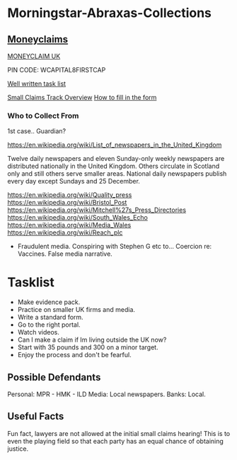 # Morningstar-Abraxas-Collections

## [Moneyclaims](https://www.moneyclaim.gov.uk/web/mcol/welcome)

[MONEYCLAIM UK](https://www1.moneyclaims.service.gov.uk/eligibility)

PIN CODE: WCAPITAL8FIRSTCAP

[Well written task list](https://www1.moneyclaims.service.gov.uk/claim/task-list)

[Small Claims Track Overview](https://youtu.be/kdmzo-HdVIg) [How to fill in the form](https://youtu.be/kdmzo-HdVIg?t=296)

### Who to Collect From

1st case.. Guardian?

https://en.wikipedia.org/wiki/List_of_newspapers_in_the_United_Kingdom

Twelve daily newspapers and eleven Sunday-only weekly newspapers are distributed nationally in the United Kingdom. Others circulate in Scotland only and still others serve smaller areas. National daily newspapers publish every day except Sundays and 25 December. 

https://en.wikipedia.org/wiki/Quality_press https://en.wikipedia.org/wiki/Bristol_Post https://en.wikipedia.org/wiki/Mitchell%27s_Press_Directories https://en.wikipedia.org/wiki/South_Wales_Echo https://en.wikipedia.org/wiki/Media_Wales https://en.wikipedia.org/wiki/Reach_plc

- Fraudulent media. Conspiring with Stephen G etc to... Coercion re: Vaccines. False media narrative.

# Tasklist

- Make evidence pack. 
- Practice on smaller UK firms and media.
- Write a standard form.
- Go to the right portal.
- Watch videos.
- Can I make a claim if Im living outside the UK now? 
- Start with 35 pounds and 300 on a minor target.
- Enjoy the process and don't be fearful.



## Possible Defendants

Personal: MPR - HMK - ILD 
Media: Local newspapers.
Banks: Local.

## Useful Facts

Fun fact, lawyers are not allowed at the initial small claims hearing! This is to even the playing field so that each party has an equal chance of obtaining justice.

